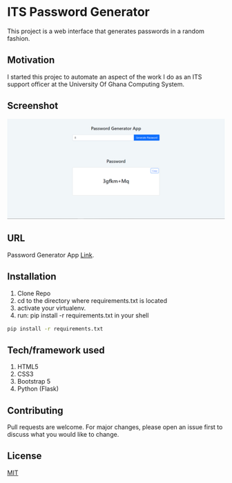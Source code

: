 # ITS Password Generator

This project is a web interface that generates passwords in a random fashion.

## Motivation

I started this projec to automate an aspect of the work I do as an ITS support officer at the University Of Ghana Computing System.

## Screenshot

[![ITS password generator screenshot](images/pass-gen.PNG "ITS password generator screenshot")](https://drive.google.com/file/d/1ozLLqT1RXJmseM14IPMwSHMfizx5uTvM/view?usp=sharing)

## URL

Password Generator App [Link](https://cryptic-hollows-59775.herokuapp.com/).

## Installation

1. Clone Repo
2. cd to the directory where requirements.txt is located
3. activate your virtualenv.
4. run: pip install -r requirements.txt in your shell

```bash
pip install -r requirements.txt
```

## Tech/framework used

1. HTML5
2. CSS3
3. Bootstrap 5
4. Python (Flask)

## Contributing

Pull requests are welcome. For major changes, please open an issue first to discuss what you would like to change.

## License

[MIT](https://choosealicense.com/licenses/mit/)
